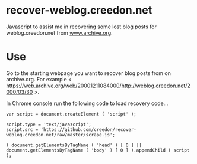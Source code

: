 recover-weblog.creedon.net
==========================

Javascript to assist me in recovering some lost blog posts for weblog.creedon.net from www.archive.org.

Use
===

Go to the starting webpage you want to recover blog posts from on archive.org. For example < https://web.archive.org/web/20001211084000/http://weblog.creedon.net/2000/03/30 >.

In Chrome console run the following code to load recovery code...

    var script = document.createElement ( 'script' );
    
    script.type = 'text/javascript';
    script.src = 'https://github.com/creedon/recover-weblog.creedon.net/raw/master/scrape.js';
    
    ( document.getElementsByTagName ( 'head' ) [ 0 ] || document.getElementsByTagName ( 'body' ) [ 0 ] ).appendChild ( script );

